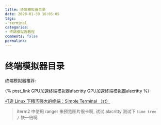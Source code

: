 ```yaml
---
title: 终端模拟器目录
date: 2020-01-30 16:05:05
tags:
- terminal
categories:
- 终端模拟器教程
comments: false
permalink:
---
```


# 终端模拟器目录

终端模拟器推荐:

{% post_link GPU加速终端模拟器alacritty GPU加速终端模拟器alacritty %}

[打造 Linux 下精巧强大的终端：Simple Terminal （st）](https://www.bilibili.com/video/av74807286)

> iterm2 中使用 ranger 来预览图片很卡啊, 试试 alacritty 测试下 `time tree /` 快一倍啊
